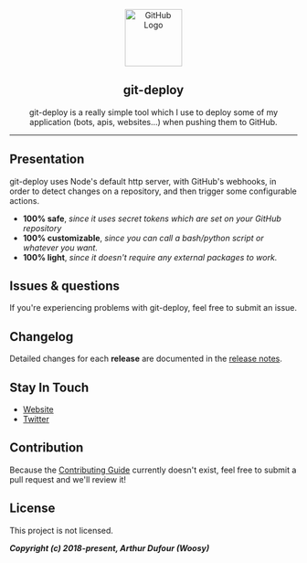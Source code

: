 <p align="center"><a href="https://arthurdufour.com" target="_blank" rel="noopener noreferrer"><img width="100" src="https://upload.wikimedia.org/wikipedia/commons/thumb/9/91/Octicons-mark-github.svg/1200px-Octicons-mark-github.svg.png" alt="GitHub Logo"></a></p>


<h2 align="center">git-deploy</h2>

<p align="center">git-deploy is a really simple tool which I use to deploy some of my application (bots, apis, websites...) when pushing them to GitHub.</p>

---

## Presentation

git-deploy uses Node's default http server, with GitHub's webhooks, in order to detect changes on a repository, and then trigger some configurable actions.

* **100% safe**, *since it uses secret tokens which are set on your GitHub repository*
* **100% customizable**, *since you can call a bash/python script or whatever you want.*
* **100% light**, *since it doesn't require any external packages to work.*


## Issues & questions

If you're experiencing problems with git-deploy, feel free to submit an issue.

## Changelog

Detailed changes for each **release** are documented in the [release notes](https://github.com/Woosy/git-deploy/releases).

## Stay In Touch

- [Website](https://arthurdufour.com)
- [Twitter](https://twitter.com/Woosy__)

## Contribution

Because the [Contributing Guide](https://github.com/Woosy/git-deploy/blob/dev/.github/CONTRIBUTING.md) currently doesn't exist, feel free to submit a pull request and we'll review it!

## License

This project is not licensed.

***Copyright (c) 2018-present, Arthur Dufour (Woosy)***
